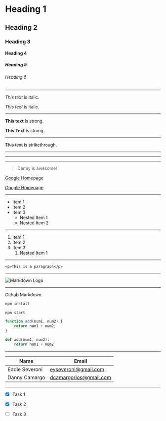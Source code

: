 <!-- Headings --> 
# Heading 1
## Heading 2
### Heading 3
#### Heading 4
##### Heading 5
###### Heading 6

- - -

<!-- Italic -->
*This text* is italic.

_This text_ is italic.

___

<!-- Strong -->
**This text** is strong.

__This Text__ is strong.

- - -

<!-- Strikethrough -->
~~This text~~ is strikethrough.

___

<!-- Horizontal Rule -->
- - -
___

<!-- Blockquote -->
> Danny is awesome!

<!-- Links -->
[Google Homepage](http://www.google.com)

[Google Homepage](http://www.google.com
"Traversy Media")

- - - 

<!-- UL -->
* Item 1
* Item 2
* Item 3
    * Nested Item 1
    * Nested Item 2

___

<!-- OL -->
1. Item 1
1. Item 2
1. Item 3
    1. Nested Item 1

- - -

<!-- Inline code block -->
`<p>This is a paragraph</p>`

___

<!-- Images -->
![Markdown Logo](https:markdown-here.com/img/icon256.png)

- - - 

Github Markdown

<!-- Code Blocks -->
```bash
npm install

npm start
```

```JavaScript
function add(num1, num2) {
    return num1 + num2;
}
```

```Python
def add(num1, num2):
    return num1 + num2
```

___

<!-- Tables -->
| Name      | Email          |
| --------  | -------------- |
| Eddie Severoni | eyseveroni@gmail.com |
| Danny Camargo  | dcamargorios@gmail.com     |

___

<!-- Task Lists -->
* [x] Task 1
* [x] Task 2
* [ ] Task 3








